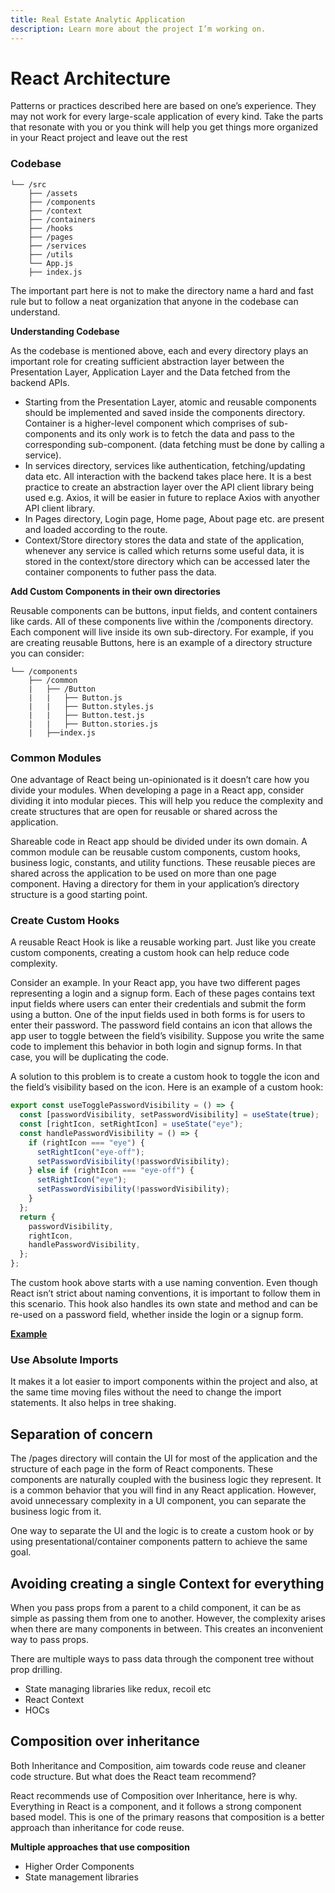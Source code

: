 ```yaml
---
title: Real Estate Analytic Application
description: Learn more about the project I’m working on.
---
```

# React Architecture

Patterns or practices described here are based on one’s experience. They may not work for every large-scale application of every kind. Take the parts that resonate with you or you think will help you get things more organized in your React project and leave out the rest

### Codebase

```
└── /src
    ├── /assets
    ├── /components
    ├── /context
    ├── /containers
    ├── /hooks
    ├── /pages
    ├── /services
    ├── /utils
    └── App.js
    ├── index.js
```

The important part here is not to make the directory name a hard and fast rule but to follow a neat organization that anyone in the codebase can understand.

**Understanding Codebase**

As the codebase is mentioned above, each and every directory plays an important role for creating sufficient abstraction layer between the Presentation Layer, Application Layer and the Data fetched from the backend APIs.

- Starting from the Presentation Layer, atomic and reusable components should be implemented and saved inside the components directory. Container is a higher-level component which comprises of sub-components and its only work is to fetch the data and pass to the corresponding sub-component. (data fetching must be done by calling a service).
- In services directory, services like authentication, fetching/updating data etc. All interaction with the backend takes place here. It is a best practice to create an abstraction layer over the API client library being used e.g. Axios, it will be easier in future to replace Axios with anyother API client library.
- In Pages directory, Login page, Home page, About page etc. are present and loaded according to the route.
- Context/Store directory stores the data and state of the application, whenever any service is called which returns some useful data, it is stored in the context/store directory which can be accessed later the container components to futher pass the data.

**Add Custom Components in their own directories**

Reusable components can be buttons, input fields, and content containers like cards. All of these components live within the /components directory. Each component will live inside its own sub-directory. For example, if you are creating reusable Buttons, here is an example of a directory structure you can consider:

```
└── /components
    ├── /common
    |   ├── /Button
    |   |   ├── Button.js
    |   |   ├── Button.styles.js
    |   |   ├── Button.test.js
    |   |   ├── Button.stories.js
    |   ├──index.js
```

### Common Modules

One advantage of React being un-opinionated is it doesn’t care how you divide your modules. When developing a page in a React app, consider dividing it into modular pieces. This will help you reduce the complexity and create structures that are open for reusable or shared across the application.

Shareable code in React app should be divided under its own domain. A common module can be reusable custom components, custom hooks, business logic, constants, and utility functions. These reusable pieces are shared across the application to be used on more than one page component. Having a directory for them in your application’s directory structure is a good starting point.

### Create Custom Hooks

A reusable React Hook is like a reusable working part. Just like you create custom components, creating a custom hook can help reduce code complexity.

Consider an example. In your React app, you have two different pages representing a login and a signup form. Each of these pages contains text input fields where users can enter their credentials and submit the form using a button. One of the input fields used in both forms is for users to enter their password. The password field contains an icon that allows the app user to toggle between the field’s visibility. Suppose you write the same code to implement this behavior in both login and signup forms. In that case, you will be duplicating the code.

A solution to this problem is to create a custom hook to toggle the icon and the field’s visibility based on the icon. Here is an example of a custom hook:

```typescript
export const useTogglePasswordVisibility = () => {
  const [passwordVisibility, setPasswordVisibility] = useState(true);
  const [rightIcon, setRightIcon] = useState("eye");
  const handlePasswordVisibility = () => {
    if (rightIcon === "eye") {
      setRightIcon("eye-off");
      setPasswordVisibility(!passwordVisibility);
    } else if (rightIcon === "eye-off") {
      setRightIcon("eye");
      setPasswordVisibility(!passwordVisibility);
    }
  };
  return {
    passwordVisibility,
    rightIcon,
    handlePasswordVisibility,
  };
};
```

The custom hook above starts with a use naming convention. Even though React isn’t strict about naming conventions, it is important to follow them in this scenario. This hook also handles its own state and method and can be re-used on a password field, whether inside the login or a signup form.

**<u>[Example](https://medium.com/swlh/using-custom-hooks-to-reduce-component-complexity-fcb4563a9ffe)</u>**

### Use Absolute Imports

It makes it a lot easier to import components within the project and also, at the same time moving files without the need to change the import statements. It also helps in tree shaking.

## Separation of concern

The /pages directory will contain the UI for most of the application and the structure of each page in the form of React components. These components are naturally coupled with the business logic they represent. It is a common behavior that you will find in any React application. However, avoid unnecessary complexity in a UI component, you can separate the business logic from it.

One way to separate the UI and the logic is to create a custom hook or by using presentational/container components pattern to achieve the same goal.

## Avoiding creating a single Context for everything

When you pass props from a parent to a child component, it can be as simple as passing them from one to another. However, the complexity arises when there are many components in between. This creates an inconvenient way to pass props.

There are multiple ways to pass data through the component tree without prop drilling.

- State managing libraries like redux, recoil etc
- React Context
- HOCs

## Composition over inheritance

Both Inheritance and Composition, aim towards code reuse and cleaner code structure. But what does the React team recommend?

React recommends use of Composition over Inheritance, here is why. Everything in React is a component, and it follows a strong component based model. This is one of the primary reasons that composition is a better approach than inheritance for code reuse.

**Multiple approaches that use composition**

- Higher Order Components
- State management libraries

